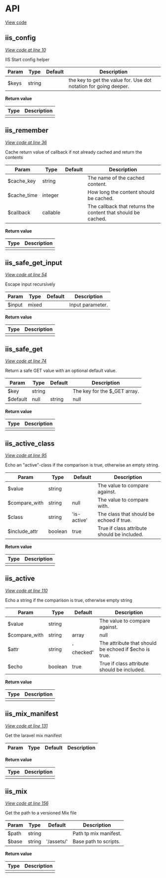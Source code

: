 # API
[View code](src/helpers.php)

## iis_config
_[View code at line 10](../src/helpers.php#L10)_

IIS Start config helper

| Param | Type | Default | Description |
| ----- | ---- | ------- | ----------- |
| $keys | string |  | the key to get the value for. Use dot notation for going deeper. |

__Return value__

| Type | Description |
| ---- | ----------- |
|  |  |

## iis_remember
_[View code at line 36](src/helpers.php#L36)_

Cache return value of callback if not already cached and return the contents

| Param | Type | Default | Description |
| ----- | ---- | ------- | ----------- |
| $cache_key | string |  | The name of the cached content. |
| $cache_time | integer |  | How long the content should be cached. |
| $callback | callable |  | The callback that returns the content that should be cached. |

__Return value__

| Type | Description |
| ---- | ----------- |
|  |  |

## iis_safe_get_input
_[View code at line 54](src/helpers.php#L54)_

Escape input recursively

| Param | Type | Default | Description |
| ----- | ---- | ------- | ----------- |
| $input | mixed |  | Input parameter. |

__Return value__

| Type | Description |
| ---- | ----------- |
|  |  |

## iis_safe_get
_[View code at line 74](src/helpers.php#L74)_

Return a safe GET value with an optional default value.

| Param | Type | Default | Description |
| ----- | ---- | ------- | ----------- |
| $key | string |  | The key for the $_GET array. |
| $default | null|string | null | Default value if GET variable doesn't exist. |

__Return value__

| Type | Description |
| ---- | ----------- |
|  |  |

## iis_active_class
_[View code at line 95](src/helpers.php#L95)_

Echo an "active"-class if the comparison is true, otherwise
an empty string.

| Param | Type | Default | Description |
| ----- | ---- | ------- | ----------- |
| $value | string |  | The value to compare against. |
| $compare_with | string | null | The value to compare with. |
| $class | string | 'is-active' | The class that should be echoed if true. |
| $include_attr | boolean | true | True if class attribute should be included. |

__Return value__

| Type | Description |
| ---- | ----------- |
|  |  |

## iis_active
_[View code at line 110](src/helpers.php#L110)_

Echo a string if the comparison is true, otherwise empty string

| Param | Type | Default | Description |
| ----- | ---- | ------- | ----------- |
| $value | string |  | The value to compare against. |
| $compare_with | string|array | null | The value to compare with. |
| $attr | string | ' checked' | The attribute that should be echoed if $echo is true. |
| $echo | boolean | true | True if class attribute should be included. |

__Return value__

| Type | Description |
| ---- | ----------- |
|  |  |

## iis_mix_manifest
_[View code at line 131](src/helpers.php#L131)_

Get the laravel mix manifest

| Param | Type | Default | Description |
| ----- | ---- | ------- | ----------- |

__Return value__

| Type | Description |
| ---- | ----------- |
|  |  |

## iis_mix
_[View code at line 156](src/helpers.php#L156)_

Get the path to a versioned Mix file

| Param | Type | Default | Description |
| ----- | ---- | ------- | ----------- |
| $path | string |  | Path tp mix manifest. |
| $base | string | '/assets/' | Base path to scripts. |

__Return value__

| Type | Description |
| ---- | ----------- |
|  |  |

